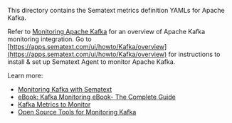This directory contains the Sematext metrics definition YAMLs for Apache Kafka.

Refer to [Monitoring Apache Kafka](https://sematext.com/docs/integration/kafka/) for an overview of 
Apache Kafka monitoring integration. Go to [https://apps.sematext.com/ui/howto/Kafka/overview](https://apps.sematext.com/ui/howto/Kafka/overview) for instructions to install & set up Sematext Agent to monitor Apache Kafka.

Learn more:
- [Monitoring Kafka with Sematext](https://sematext.com/blog/monitoring-kafka-with-sematext/)
- [eBook: Kafka Monitoring eBook- The Complete Guide](https://sematext.com/resources/kafka-monitoring-ebook/)
- [Kafka Metrics to Monitor](https://sematext.com/blog/kafka-metrics-to-monitor/)
- [Open Source Tools for Monitoring Kafka](https://sematext.com/blog/kafka-open-source-monitoring-tools/)
